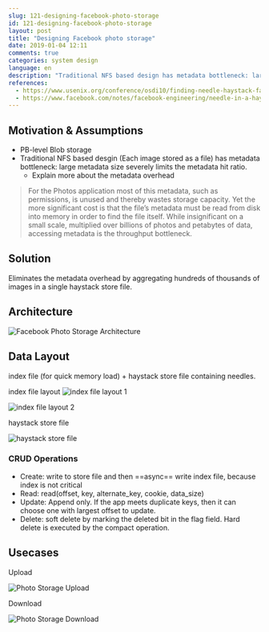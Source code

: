```yaml
---
slug: 121-designing-facebook-photo-storage
id: 121-designing-facebook-photo-storage
layout: post
title: "Designing Facebook photo storage"
date: 2019-01-04 12:11
comments: true
categories: system design
language: en
description: "Traditional NFS based design has metadata bottleneck: large metadata size limits the metadata hit ratio. Facebook photo storage eliminates the metadata by aggregating hundreds of thousands of images in a single haystack store file."
references:
  - https://www.usenix.org/conference/osdi10/finding-needle-haystack-facebooks-photo-storage
  - https://www.facebook.com/notes/facebook-engineering/needle-in-a-haystack-efficient-storage-of-billions-of-photos/76191543919
---
```


## Motivation & Assumptions

* PB-level Blob storage
* Traditional NFS based desgin (Each image stored as a file) has metadata bottleneck: large metadata size severely limits the metadata hit ratio.
	* Explain more about the metadata overhead

> For the Photos application most of this metadata, such as permissions, is unused and thereby wastes storage capacity. Yet the more significant cost is that the file’s metadata must be read from disk into memory in order to find the file itself. While insignificant on a small scale, multiplied over billions of photos and petabytes of data, accessing metadata is the throughput bottleneck.



## Solution

Eliminates the metadata overhead by aggregating hundreds of thousands of images in a single haystack store file.



## Architecture

![Facebook Photo Storage Architecture](https://res.cloudinary.com/dohtidfqh/image/upload/v1546633724/web-guiguio/facebook-photo-storage-architecture.png)



## Data Layout

index file (for quick memory load) + haystack store file containing needles.

index file layout
![index file layout 1](https://res.cloudinary.com/dohtidfqh/image/upload/v1546633724/web-guiguio/facebook-photo-storage-index-file-1.jpg)


![index file layout 2](https://res.cloudinary.com/dohtidfqh/image/upload/v1546633724/web-guiguio/facebook-photo-storage-storage-file.jpg)


haystack store file

![haystack store file](https://res.cloudinary.com/dohtidfqh/image/upload/v1546633724/web-guiguio/facebook-photo-storage-storage-file.jpg)



### CRUD Operations

* Create: write to store file and then ==async== write index file, because index is not critical
* Read: read(offset, key, alternate_key, cookie, data_size)
* Update: Append only. If the app meets duplicate keys, then it can choose one with largest offset to update.
* Delete: soft delete by marking the deleted bit in the flag field. Hard delete is executed by the compact operation.



## Usecases

Upload

![Photo Storage Upload](https://res.cloudinary.com/dohtidfqh/image/upload/v1546633724/web-guiguio/facebook-photo-storage-upload.png)


Download

![Photo Storage Download](https://res.cloudinary.com/dohtidfqh/image/upload/v1546633724/web-guiguio/facebook-photo-storage-download.png)
